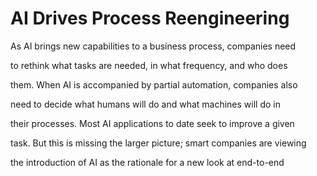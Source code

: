 # AI Drives Process Reengineering

As AI brings new capabilities to a business process, companies need

to rethink what tasks are needed, in what frequency, and who does

them. When AI is accompanied by partial automation, companies also

need to decide what humans will do and what machines will do in

their processes. Most AI applications to date seek to improve a given

task. But this is missing the larger picture; smart companies are viewing

the introduction of AI as the rationale for a new look at end-to-end